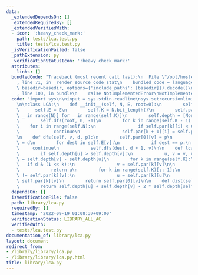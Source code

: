 ```yaml
---
data:
  _extendedDependsOn: []
  _extendedRequiredBy: []
  _extendedVerifiedWith:
  - icon: ':heavy_check_mark:'
    path: tests/lca.test.py
    title: tests/lca.test.py
  _isVerificationFailed: false
  _pathExtension: py
  _verificationStatusIcon: ':heavy_check_mark:'
  attributes:
    links: []
  bundledCode: "Traceback (most recent call last):\n  File \"/opt/hostedtoolcache/PyPy/3.7.13/x64/site-packages/onlinejudge_verify/documentation/build.py\"\
    , line 71, in _render_source_code_stat\n    bundled_code = language.bundle(stat.path,\
    \ basedir=basedir, options={'include_paths': [basedir]}).decode()\n  File \"/opt/hostedtoolcache/PyPy/3.7.13/x64/site-packages/onlinejudge_verify/languages/python.py\"\
    , line 100, in bundle\n    raise NotImplementedError\nNotImplementedError\n"
  code: "import sys\n\ninput = sys.stdin.readline\nsys.setrecursionlimit(10 ** 6)\n\
    \n\nclass LCA:\n    def __init__(self, N, E, root=0):\n        self.N = N\n  \
    \      self.E = E\n        self.K = N.bit_length()\n        self.par = [[-1 for\
    \ _ in range(N)] for _ in range(self.K)]\n        self.depth = [None] * N\n\n\
    \        self.dfs(root, 0, -1)\n        for k in range(self.K - 1):\n        \
    \    for i in range(self.N):\n                if self.par[k][i] < 0:\n       \
    \             continue\n                self.par[k + 1][i] = self.par[k][self.par[k][i]]\n\
    \n    def dfs(self, v, d, p):\n        self.par[0][v] = p\n        self.depth[v]\
    \ = d\n        for dest in self.E[v]:\n            if dest == p:\n           \
    \     continue\n            self.dfs(dest, d + 1, v)\n\n    def lca(self, u, v):\n\
    \        if self.depth[u] > self.depth[v]:\n            u, v = v, u\n        d\
    \ = self.depth[v] - self.depth[u]\n        for k in range(self.K):\n         \
    \   if d & (1 << k):\n                v = self.par[k][v]\n\n        if u == v:\n\
    \            return u\n        for k in range(self.K)[::-1]:\n            if self.par[k][u]\
    \ != self.par[k][v]:\n                u = self.par[k][u]\n                v =\
    \ self.par[k][v]\n        return self.par[0][v]\n\n    def dist(self, u, v):\n\
    \        return self.depth[u] + self.depth[v] - 2 * self.depth[self.lca(u, v)]"
  dependsOn: []
  isVerificationFile: false
  path: library/lca.py
  requiredBy: []
  timestamp: '2022-09-19 01:08:37+09:00'
  verificationStatus: LIBRARY_ALL_AC
  verifiedWith:
  - tests/lca.test.py
documentation_of: library/lca.py
layout: document
redirect_from:
- /library/library/lca.py
- /library/library/lca.py.html
title: library/lca.py
---
```

